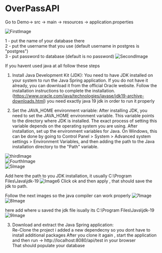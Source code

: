 # OverPassAPI
Go to Demo-> src -> main -> resources -> application.properties

![FirstImage](https://user-images.githubusercontent.com/35383291/231598443-67989536-934c-4959-9755-6a3e259616aa.png)

1 - put the name of your database there  <br>
2 - put the username that you use (default username in postgres is "postgres")  <br>
3 - put password to database  (default is no password)
![SecondImage](https://user-images.githubusercontent.com/35383291/231598864-bb3219bb-1dfe-43a5-a5e5-cd8d3c44f92b.png)



If you havent used java at all follow these steps<br>

1. Install Java Development Kit (JDK):
You need to have JDK installed on your system to run the Java Spring application. If you do not have it already, you can download it from the official Oracle website. Follow the installation instructions to complete the installation.(https://www.oracle.com/java/technologies/javase/jdk19-archive-downloads.html) 
you need exactly java 19 jdk in order to run it properly

2. Set the JAVA_HOME environment variable:
After installing JDK, you need to set the JAVA_HOME environment variable. This variable points to the directory where JDK is installed. The exact process of setting this variable depends on the operating system you are using. After installation, set up the environment variables for Java. On Windows, this can be done by going to Control Panel > System > Advanced system settings > Environment Variables, and then adding the path to the Java installation directory to the "Path" variable.

![thirdImage](https://user-images.githubusercontent.com/35383291/231607001-eaa32277-7ca4-4c6f-9437-ba0432bf3b34.png)<br>
![FourthImage](https://user-images.githubusercontent.com/35383291/231607022-f9a982bc-a3fc-421a-acf2-11a5d8e4cda4.png)<br>
![5Image](https://user-images.githubusercontent.com/35383291/231607029-1360135e-ed51-4138-827b-9c209e9916e3.png)<br>

Add here the path to you JDK installation, it usually C:\Program Files\Java\jdk-19
![Image6](https://user-images.githubusercontent.com/35383291/231607034-2ea287c1-d4ba-447c-9836-217eb3401d08.png)
Click ok and then apply , that should save the jdk to path.

Follow the next images so the java compiler can work properly
![7Image](https://user-images.githubusercontent.com/35383291/231608115-76ea74db-0ee0-414b-b582-b5e295610b40.png)<br>
![8Image](https://user-images.githubusercontent.com/35383291/231608121-e390d9b8-2386-4d95-b4a4-c6e8ed84f753.png)<br>

here add where u saved the jdk file isually its C:\Program Files\Java\jdk-19
![9Image](https://user-images.githubusercontent.com/35383291/231608137-06df05b3-1d89-4aab-9532-a517eae982ae.png)<br>



3. Download and extract the Java Spring application:
<br>Re-Clone the project i added a new dependecny so you dont have to install additional packages
After you clone it again , start the application and then run ->   http://localhost:8080/api/test in your browser<br>
That should populate your database


